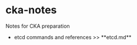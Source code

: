 # cka-notes
Notes for CKA preparation

<ul>
<li> etcd commands and references >> **etcd.md** </li>
</ul>